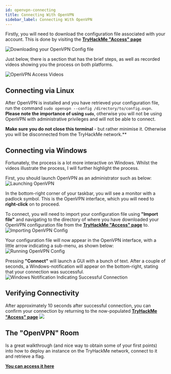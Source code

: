 ```yaml
---
id: openvpn-connecting
title: Connecting With OpenVPN
sidebar_label: Connecting With OpenVPN
---
```


Firstly, you will need to download the configuration file associated with your account. This is done by visiting the **[TryHackMe "Access" page](https://tryhackme.com/access)**

![Downloading your OpenVPN Config file](https://i.imgur.com/CiEtbrn.png)

Just below, there is a section that has the brief steps, as well as recorded videos showing you the process on both platforms.

![OpenVPN Access Videos](https://i.imgur.com/nt7Uaka.png)

## Connecting via Linux
After OpenVPN is installed and you have retrieved your configuration file, run the command `sudo openvpn --config /directory/to/config.ovpn`. **Please note the importance of using `sudo`**, otherwise you will not be using OpenVPN with administrative privileges and will not be able to connect.

**Make sure you do not close this terminal** - but rather minimise it. Otherwise you will be disconnected from the TryHackMe network.**

## Connecting via Windows
Fortunately, the process is a lot more interactive on Windows. Whilst the videos illustrate the process, I will further highlight the process.

First, you should launch OpenVPN as an administrator such as below:
![Launching OpenVPN](https://i.imgur.com/IHUBuJ2.png)

In the bottom-right corner of your taskbar, you will see a monitor with a padlock symbol. This is the OpenVPN interface, which you will need to **right-click** on to proceed.

To connect, you will need to import your configuration file using **"Import file"** and navigating to the directory of where you have downloaded your OpenVPN configuration file from the **[TryHackMe "Access" page](https://tryhackme.com/access)** to.
![Importing OpenVPN Config](https://i.imgur.com/W6XodWN.png)


Your configuration file will now appear in the OpenVPN interface, with a little arrow indicating a sub-menu, as shown below:
![Running OpenVPN Config](https://i.imgur.com/m1oKDpa.png)

Pressing **"Connect"** will launch a GUI with a bunch of text. After a couple of seconds, a Windows-notification will appear on the bottom-right, stating that your connection was successful.
![Windows Notification Indicating Successful Connection](https://i.imgur.com/qgoQ0A6.png)

## Verifying Connectivity

After approximately 10 seconds after successful connection, you can confirm your connection by returning to the now-populated **[TryHackMe "Access" page](https://tryhackme.com/access)**
![](https://i.imgur.com/Anj2hX8.png)


## The "OpenVPN" Room
Is a great walkthrough (and nice way to obtain some of your first points) into how to deploy an instance on the TryHackMe network, connect to it and retrieve a flag.

**[You can access it here](https://tryhackme.com/room/openvpn)**
